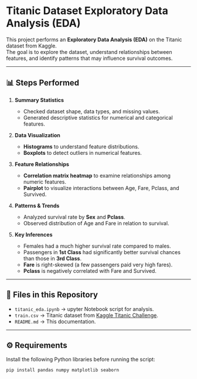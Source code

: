 # Titanic Dataset Exploratory Data Analysis (EDA)

This project performs an **Exploratory Data Analysis (EDA)** on the Titanic dataset from Kaggle.  
The goal is to explore the dataset, understand relationships between features, and identify patterns that may influence survival outcomes.  

---

## 📊 Steps Performed

1. **Summary Statistics**
   - Checked dataset shape, data types, and missing values.
   - Generated descriptive statistics for numerical and categorical features.

2. **Data Visualization**
   - **Histograms** to understand feature distributions.
   - **Boxplots** to detect outliers in numerical features.

3. **Feature Relationships**
   - **Correlation matrix heatmap** to examine relationships among numeric features.
   - **Pairplot** to visualize interactions between Age, Fare, Pclass, and Survived.

4. **Patterns & Trends**
   - Analyzed survival rate by **Sex** and **Pclass**.
   - Observed distribution of Age and Fare in relation to survival.

5. **Key Inferences**
   - Females had a much higher survival rate compared to males.
   - Passengers in **1st Class** had significantly better survival chances than those in **3rd Class**.
   - **Fare** is right-skewed (a few passengers paid very high fares).
   - **Pclass** is negatively correlated with Fare and Survived.

---

## 📂 Files in this Repository

-  `titanic_eda.ipynb` → upyter Notebook script for analysis.  
- `train.csv` → Titanic dataset from [Kaggle Titanic Challenge](https://www.kaggle.com/c/titanic/data).  
- `README.md` → This documentation.  

---

## ⚙️ Requirements

Install the following Python libraries before running the script:

```bash
pip install pandas numpy matplotlib seaborn
